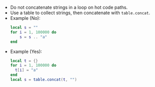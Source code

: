 - Do not concatenate strings in a loop on hot code paths.
- Use a table to collect strings, then concatenate with `table.concat`.
- Example (No):
  ```lua
  local s = ""
  for i = 1, 100000 do
      s = s .. "a"
  end
  ```
- Example (Yes):
  ```lua
  local t = {}
  for i = 1, 100000 do
    t[i] = "a"
  end
  local s = table.concat(t, "")
  ```
